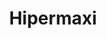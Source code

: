 ---
title: "Hipermaxi"
url: /santa-cruz-de-la-sierra/hipermaxi-calle-florida/
shop: supermercado
---